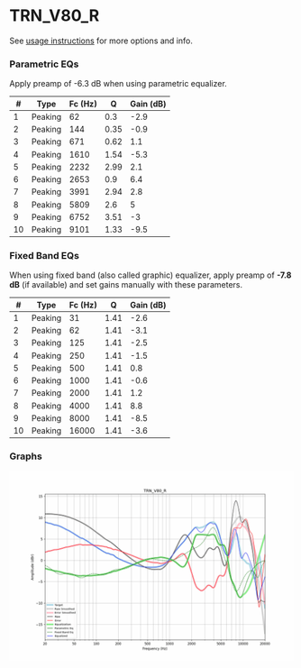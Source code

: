 # TRN_V80_R
See [usage instructions](https://github.com/jaakkopasanen/AutoEq#usage) for more options and info.

### Parametric EQs
Apply preamp of -6.3 dB when using parametric equalizer.

|   # | Type    |   Fc (Hz) |    Q |   Gain (dB) |
|-----|---------|-----------|------|-------------|
|   1 | Peaking |        62 | 0.3  |        -2.9 |
|   2 | Peaking |       144 | 0.35 |        -0.9 |
|   3 | Peaking |       671 | 0.62 |         1.1 |
|   4 | Peaking |      1610 | 1.54 |        -5.3 |
|   5 | Peaking |      2232 | 2.99 |         2.1 |
|   6 | Peaking |      2653 | 0.9  |         6.4 |
|   7 | Peaking |      3991 | 2.94 |         2.8 |
|   8 | Peaking |      5809 | 2.6  |         5   |
|   9 | Peaking |      6752 | 3.51 |        -3   |
|  10 | Peaking |      9101 | 1.33 |        -9.5 |

### Fixed Band EQs
When using fixed band (also called graphic) equalizer, apply preamp of **-7.8 dB** (if available) and set gains manually with these parameters.

|   # | Type    |   Fc (Hz) |    Q |   Gain (dB) |
|-----|---------|-----------|------|-------------|
|   1 | Peaking |        31 | 1.41 |        -2.6 |
|   2 | Peaking |        62 | 1.41 |        -3.1 |
|   3 | Peaking |       125 | 1.41 |        -2.5 |
|   4 | Peaking |       250 | 1.41 |        -1.5 |
|   5 | Peaking |       500 | 1.41 |         0.8 |
|   6 | Peaking |      1000 | 1.41 |        -0.6 |
|   7 | Peaking |      2000 | 1.41 |         1.2 |
|   8 | Peaking |      4000 | 1.41 |         8.8 |
|   9 | Peaking |      8000 | 1.41 |        -8.5 |
|  10 | Peaking |     16000 | 1.41 |        -3.6 |

### Graphs
![](./TRN_V80_R.png)
